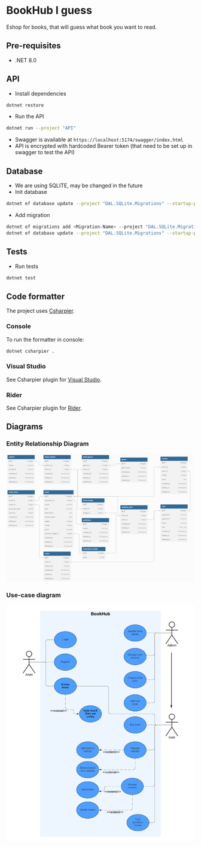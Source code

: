# BookHub I guess
Eshop for books, that will guess what book you want to read.

## Pre-requisites
- .NET 8.0

## API
- Install dependencies
```sh
dotnet restore
```
- Run the API
```sh
dotnet run --project "API"
```
- Swagger is available at `https://localhost:5174/swagger/index.html`
- API is encrypted with hardcoded Bearer token (that need to be set up in swagger to test the API)

## Database
- We are using SQLITE, may be changed in the future
- Init database
```sh
dotnet ef database update --project "DAL.SQLite.Migrations" --startup-project "Api"
```
- Add migration
```sh
dotnet ef migrations add <Migration-Name> --project "DAL.SQLite.Migrations" --startup-project "Api"
dotnet ef database update --project "DAL.SQLite.Migrations" --startup-project "Api"
```

## Tests
- Run tests
```sh
dotnet test
```

## Code formatter
The project uses [Csharpier](https://csharpier.com/docs/About).

### Console
To run the formatter in console:
```sh
dotnet csharpier .
```

### Visual Studio
See Csharpier plugin for [Visual Studio](https://marketplace.visualstudio.com/items?itemName=csharpier.CSharpier).

### Rider
See Csharpier plugin for [Rider](https://plugins.jetbrains.com/plugin/18243-csharpier).

## Diagrams
### Entity Relationship Diagram
![ERD](docs/ERD.png)

### Use-case diagram
![UseCaseDiagram](docs/use-case-diagram.png)
